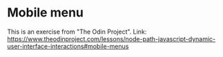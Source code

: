 # Mobile menu

This is an exercise from "The Odin Project".
Link: https://www.theodinproject.com/lessons/node-path-javascript-dynamic-user-interface-interactions#mobile-menus